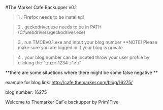 #The Marker Cafe Backupper v0.1

>1 . Firefox needs to be installed!

>2 . geckodriver.exe needs to be in PATH (C:\webdrivers\geckodriver.exe)

>3 . run TMCBv0.1.exe and input your blog number **NOTE! Please make sure you are logged in if your blog is private

>4 . your blog number can be located throw your user profile by clicking the "סה"כ 1234 תכנים"



**there are some situetions where there might be some false negative **


example for blog link:
http://cafe.themarker.com/blog/16275/

blog number:
16275

Welcome to Themarker Caf`e backupper by Prim1Tive
